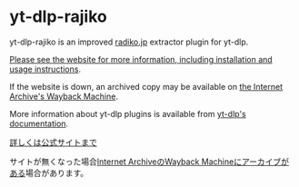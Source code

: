 # yt-dlp-rajiko

yt-dlp-rajiko is an improved [radiko.jp](https://radiko.jp) extractor plugin for yt-dlp.

[Please see the website for more information, including installation and usage instructions](https://427738.xyz/yt-dlp-rajiko/).

If the website is down, an archived copy may be available on [the Internet Archive's Wayback Machine](https://web.archive.org/web/*/https://427738.xyz/yt-dlp-rajiko/).

More information about yt-dlp plugins is available from [yt-dlp's documentation](https://github.com/yt-dlp/yt-dlp#plugins).

[詳しくは公式サイトまで](https://427738.xyz/yt-dlp-rajiko/)

サイトが無くなった場合[Internet ArchiveのWayback Machineにアーカイブがある](https://web.archive.org/web/*/https://427738.xyz/yt-dlp-rajiko/)場合があります。
